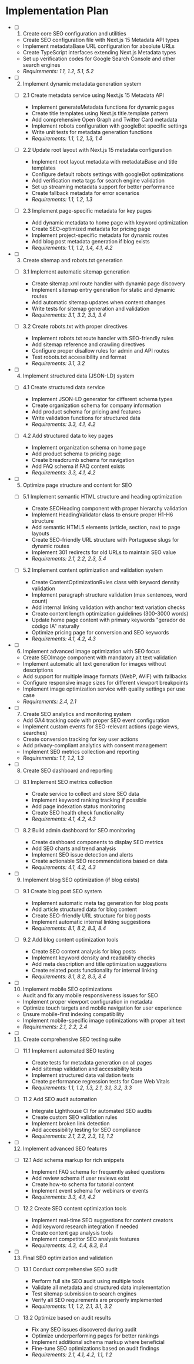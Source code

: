 # Implementation Plan

- [ ] 1. Create core SEO configuration and utilities
  - Create SEO configuration file with Next.js 15 Metadata API types
  - Implement metadataBase URL configuration for absolute URLs
  - Create TypeScript interfaces extending Next.js Metadata types
  - Set up verification codes for Google Search Console and other search engines
  - _Requirements: 1.1, 1.2, 5.1, 5.2_

- [ ] 2. Implement dynamic metadata generation system
  - [ ] 2.1 Create metadata service using Next.js 15 Metadata API
    - Implement generateMetadata functions for dynamic pages
    - Create title templates using Next.js title.template pattern
    - Add comprehensive Open Graph and Twitter Card metadata
    - Implement robots configuration with googleBot specific settings
    - Write unit tests for metadata generation functions
    - _Requirements: 1.1, 1.2, 1.3, 1.4_

  - [ ] 2.2 Update root layout with Next.js 15 metadata configuration
    - Implement root layout metadata with metadataBase and title templates
    - Configure default robots settings with googleBot optimizations
    - Add verification meta tags for search engine validation
    - Set up streaming metadata support for better performance
    - Create fallback metadata for error scenarios
    - _Requirements: 1.1, 1.2, 1.3_

  - [ ] 2.3 Implement page-specific metadata for key pages
    - Add dynamic metadata to home page with keyword optimization
    - Create SEO-optimized metadata for pricing page
    - Implement project-specific metadata for dynamic routes
    - Add blog post metadata generation if blog exists
    - _Requirements: 1.1, 1.2, 1.4, 4.1, 4.2_

- [ ] 3. Create sitemap and robots.txt generation
  - [ ] 3.1 Implement automatic sitemap generation
    - Create sitemap.xml route handler with dynamic page discovery
    - Implement sitemap entry generation for static and dynamic routes
    - Add automatic sitemap updates when content changes
    - Write tests for sitemap generation and validation
    - _Requirements: 3.1, 3.2, 3.3, 3.4_

  - [ ] 3.2 Create robots.txt with proper directives
    - Implement robots.txt route handler with SEO-friendly rules
    - Add sitemap reference and crawling directives
    - Configure proper disallow rules for admin and API routes
    - Test robots.txt accessibility and format
    - _Requirements: 3.1, 3.2_

- [ ] 4. Implement structured data (JSON-LD) system
  - [ ] 4.1 Create structured data service
    - Implement JSON-LD generator for different schema types
    - Create organization schema for company information
    - Add product schema for pricing and features
    - Write validation functions for structured data
    - _Requirements: 3.3, 4.1, 4.2_

  - [ ] 4.2 Add structured data to key pages
    - Implement organization schema on home page
    - Add product schema to pricing page
    - Create breadcrumb schema for navigation
    - Add FAQ schema if FAQ content exists
    - _Requirements: 3.3, 4.1, 4.2_

- [ ] 5. Optimize page structure and content for SEO
  - [ ] 5.1 Implement semantic HTML structure and heading optimization
    - Create SEOHeading component with proper hierarchy validation
    - Implement HeadingValidator class to ensure proper H1-H6 structure
    - Add semantic HTML5 elements (article, section, nav) to page layouts
    - Create SEO-friendly URL structure with Portuguese slugs for dynamic routes
    - Implement 301 redirects for old URLs to maintain SEO value
    - _Requirements: 2.1, 2.2, 2.3, 5.4_

  - [ ] 5.2 Implement content optimization and validation system
    - Create ContentOptimizationRules class with keyword density validation
    - Implement paragraph structure validation (max sentences, word count)
    - Add internal linking validation with anchor text variation checks
    - Create content length optimization guidelines (300-3000 words)
    - Update home page content with primary keywords "gerador de código IA" naturally
    - Optimize pricing page for conversion and SEO keywords
    - _Requirements: 4.1, 4.2, 4.3_

- [ ] 6. Implement advanced image optimization with SEO focus
  - Create SEOImage component with mandatory alt text validation
  - Implement automatic alt text generation for images without descriptions
  - Add support for multiple image formats (WebP, AVIF) with fallbacks
  - Configure responsive image sizes for different viewport breakpoints
  - Implement image optimization service with quality settings per use case
  - _Requirements: 2.4, 2.1_

- [ ] 7. Create SEO analytics and monitoring system
  - Add GA4 tracking code with proper SEO event configuration
  - Implement custom events for SEO-relevant actions (page views, searches)
  - Create conversion tracking for key user actions
  - Add privacy-compliant analytics with consent management
  - Implement SEO metrics collection and reporting
  - _Requirements: 1.1, 1.2, 1.3_

- [ ] 8. Create SEO dashboard and reporting
  - [ ] 8.1 Implement SEO metrics collection
    - Create service to collect and store SEO data
    - Implement keyword ranking tracking if possible
    - Add page indexation status monitoring
    - Create SEO health check functionality
    - _Requirements: 4.1, 4.2, 4.3_

  - [ ] 8.2 Build admin dashboard for SEO monitoring
    - Create dashboard components to display SEO metrics
    - Add SEO charts and trend analysis
    - Implement SEO issue detection and alerts
    - Create actionable SEO recommendations based on data
    - _Requirements: 4.1, 4.2, 4.3_

- [ ] 9. Implement blog SEO optimization (if blog exists)
  - [ ] 9.1 Create blog post SEO system
    - Implement automatic meta tag generation for blog posts
    - Add article structured data for blog content
    - Create SEO-friendly URL structure for blog posts
    - Implement automatic internal linking suggestions
    - _Requirements: 8.1, 8.2, 8.3, 8.4_

  - [ ] 9.2 Add blog content optimization tools
    - Create SEO content analysis for blog posts
    - Implement keyword density and readability checks
    - Add meta description and title optimization suggestions
    - Create related posts functionality for internal linking
    - _Requirements: 8.1, 8.2, 8.3, 8.4_

- [ ] 10. Implement mobile SEO optimizations
  - Audit and fix any mobile responsiveness issues for SEO
  - Implement proper viewport configuration in metadata
  - Optimize touch targets and mobile navigation for user experience
  - Ensure mobile-first indexing compatibility
  - Implement mobile-specific image optimizations with proper alt text
  - _Requirements: 2.1, 2.2, 2.4_

- [ ] 11. Create comprehensive SEO testing suite
  - [ ] 11.1 Implement automated SEO testing
    - Create tests for metadata generation on all pages
    - Add sitemap validation and accessibility tests
    - Implement structured data validation tests
    - Create performance regression tests for Core Web Vitals
    - _Requirements: 1.1, 1.2, 1.3, 2.1, 3.1, 3.2, 3.3_

  - [ ] 11.2 Add SEO audit automation
    - Integrate Lighthouse CI for automated SEO audits
    - Create custom SEO validation rules
    - Implement broken link detection
    - Add accessibility testing for SEO compliance
    - _Requirements: 2.1, 2.2, 2.3, 1.1, 1.2_

- [ ] 12. Implement advanced SEO features
  - [ ] 12.1 Add schema markup for rich snippets
    - Implement FAQ schema for frequently asked questions
    - Add review schema if user reviews exist
    - Create how-to schema for tutorial content
    - Implement event schema for webinars or events
    - _Requirements: 3.3, 4.1, 4.2_

  - [ ] 12.2 Create SEO content optimization tools
    - Implement real-time SEO suggestions for content creators
    - Add keyword research integration if needed
    - Create content gap analysis tools
    - Implement competitor SEO analysis features
    - _Requirements: 4.3, 4.4, 8.3, 8.4_

- [ ] 13. Final SEO optimization and validation
  - [ ] 13.1 Conduct comprehensive SEO audit
    - Perform full site SEO audit using multiple tools
    - Validate all metadata and structured data implementation
    - Test sitemap submission to search engines
    - Verify all SEO requirements are properly implemented
    - _Requirements: 1.1, 1.2, 2.1, 3.1, 3.2_

  - [ ] 13.2 Optimize based on audit results
    - Fix any SEO issues discovered during audit
    - Optimize underperforming pages for better rankings
    - Implement additional schema markup where beneficial
    - Fine-tune SEO optimizations based on audit findings
    - _Requirements: 2.1, 4.1, 4.2, 1.1, 1.2_
